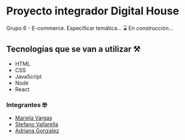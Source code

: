 # Proyecto integrador Digital House
Grupo 6 - E-commerce. Especificar temática...
:hourglass: En construcción...

## Tecnologías que se van a utilizar :hammer_and_pick:
- HTML
- CSS
- JavaScript
- Node 
- React

### Integrantes :nerd_face:
- [Mariela Vargas](https://github.com/mar156)
- [Stefano Vallarella](https://github.com/stefanovallarella)
- [Adriana Gonzalez](https://github.com/AdrianaEG)

